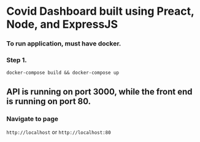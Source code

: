 # Covid Dashboard built using Preact, Node, and ExpressJS

### To run application, must have docker.

### Step 1.

`docker-compose build && docker-compose up`

## API is running on port 3000, while the front end is running on port 80.

### Navigate to page

`http://localhost` or `http://localhost:80`
